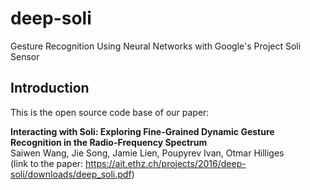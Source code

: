 # deep-soli

Gesture Recognition Using Neural Networks with Google's Project Soli Sensor

## Introduction

This is the open source code base of our paper:

**Interacting with Soli: Exploring Fine-Grained Dynamic Gesture Recognition
in the Radio-Frequency Spectrum** <br />
Saiwen Wang, Jie Song, Jamie Lien, Poupyrev Ivan, Otmar Hilliges <br />
(link to the paper:
https://ait.ethz.ch/projects/2016/deep-soli/downloads/deep_soli.pdf)
